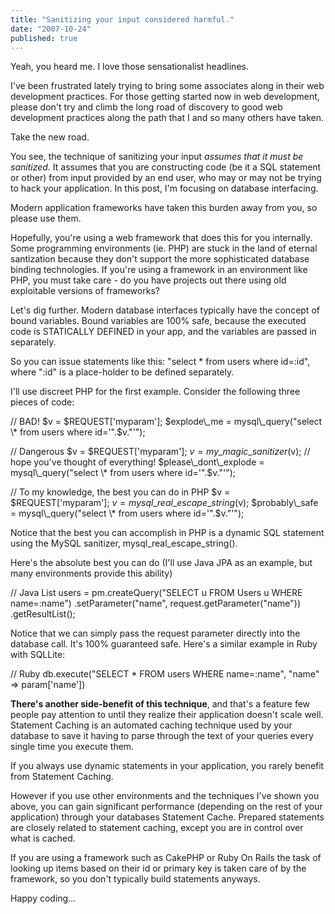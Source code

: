 ```yaml
---
title: "Sanitizing your input considered harmful."
date: "2007-10-24"
published: true
---
```


Yeah, you heard me. I love those sensationalist headlines.

I've been frustrated lately trying to bring some associates along in their web development practices. For those getting started now in web development, please don't try and climb the long road of discovery to good web development practices along the path that I and so many others have taken.

Take the new road.

You see, the technique of sanitizing your input _assumes that it must be sanitized_. It assumes that you are constructing code (be it a SQL statement or other) from input provided by an end user, who may or may not be trying to hack your application. In this post, I'm focusing on database interfacing.

Modern application frameworks have taken this burden away from you, so please use them.

Hopefully, you're using a web framework that does this for you internally. Some programming environments (ie. PHP) are stuck in the land of eternal santization because they don't support the more sophisticated database binding technologies. If you're using a framework in an environment like PHP, you must take care - do you have projects out there using old exploitable versions of frameworks?

Let's dig further. Modern database interfaces typically have the concept of bound variables. Bound variables are 100% safe, because the executed code is STATICALLY DEFINED in your app, and the variables are passed in separately.

So you can issue statements like this: "select \* from users where id=:id", where ":id" is a place-holder to be defined separately.

I'll use discreet PHP for the first example. Consider the following three pieces of code:

// BAD!
$v = $REQUEST\['myparam'\];
$explode\_me = mysql\_query("select \* from users where id='".$v."'");

// Dangerous
$v = $REQUEST\['myparam'\];
$v = my\_magic\_sanitizer($v); // hope you've thought of everything!
$please\_dont\_explode = mysql\_query("select \* from users where id='".$v."'");

// To my knowledge, the best you can do in PHP
$v = $REQUEST\['myparam'\];
$v = mysql\_real\_escape\_string($v);
$probably\_safe = mysql\_query("select \* from users where id='".$v."'");

Notice that the best you can accomplish in PHP is a dynamic SQL statement using the MySQL sanitizer, mysql\_real\_escape\_string().

Here's the absolute best you can do (I'll use Java JPA as an example, but many environments provide this ability)

// Java
List users = pm.createQuery("SELECT u FROM Users u WHERE name=:name")
                 .setParameter("name", request.getParameter("name"))
                 .getResultList();

Notice that we can simply pass the request parameter directly into the database call. It's 100% guaranteed safe. Here's a similar example in Ruby with SQLLite:

// Ruby
db.execute("SELECT \* FROM users WHERE name=:name", "name" => param\['name'\])

**There's another side-benefit of this technique**, and that's a feature few people pay attention to until they realize their application doesn't scale well. Statement Caching is an automated caching technique used by your database to save it having to parse through the text of your queries every single time you execute them.

If you always use dynamic statements in your application, you rarely benefit from Statement Caching.

However if you use other environments and the techniques I've shown you above, you can gain significant performance (depending on the rest of your application) through your databases Statement Cache. Prepared statements are closely related to statement caching, except you are in control over what is cached.

If you are using a framework such as CakePHP or Ruby On Rails the task of looking up items based on their id or primary key is taken care of by the framework, so you don't typically build statements anyways.

Happy coding...

